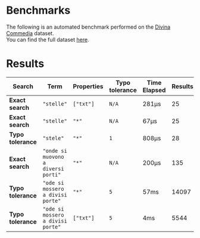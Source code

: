 
# Benchmarks

The following is an automated benchmark performed on the [Divina Commedia](https://en.wikipedia.org/wiki/Divina_Commedia) dataset. <br />
You can find the full dataset [here](https://github.com/nearform/lyra/blob/main/packages/benchmarks/dataset/divinaCommedia.json).

# Results


| Search             | Term                                  | Properties | Typo tolerance | Time Elapsed  | Results     |
|--------------------|---------------------------------------|------------|----------------|---------------|-------------|
| **Exact search**   | `"stelle"`                          | `["txt"]`| `N/A`        | 281μs | 25 |
| **Exact search**   | `"stelle"`                          | `"*"`    | `N/A`        | 67μs | 25 |
| **Typo tolerance** | `"stele"`                           | `"*"`    | `1`          | 808μs | 28 | 
| **Exact search**   | `"onde si muovono a diversi porti"` | `"*"`    | `N/A`        | 200μs | 135 | 
| **Typo tolerance** | `"ode si mossero a divisi porte"`   | `"*"`    | `5`          | 57ms | 14097 | 
| **Typo tolerance** | `"ode si mossero a divisi porte"`   | `["txt"]`| `5`          | 4ms | 5544 |


